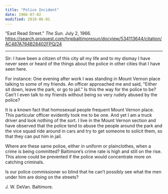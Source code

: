 ```yaml
---
title: "Police Incident"
date: 1966-07-02
modified: 2018-06-01
---
```


“East Read Street.” *The Sun.* July 2, 1966. https://search.proquest.com/hnpbaltimoresun/docview/534113644/citation/AC487A764B28402FPQ/24

---

Sir: I have been a citizen of this city all my life and to my dismay I have never seen or heard of the things about the police in other cities that I have seen here.

For instance: One evening after work I was standing in Mount Vernon place talking to some of my friends. An officer approached me and said, "Either sit down, leave the park, or go to jail." Is this the way for the police to be? Can’t I even talk to my friends without being so very rudely abused by the police?

It is a known fact that homosexual people frequent Mount Vernon place. This particular officer evidently took me to be one. And yet I am a truck driver and look nothing of the sort. I live in the Mount Vernon section and have observed that the police tend to abuse the people around the park and the vice squad ride around in cars and try to get someone to solicit them, so that they can put him in jail.

Where are these same polioe, either in uniform or plainclothes, when a crime is being committed? Baltimore’s crime rate is high and still on the rise. This alone could be prevented if the police would concentrate more on catching criminals.

Is our police commissioner so blind that he can’t possibly see what the men under him are doing on the streets?

J. W. DeVan.
Baltimore.